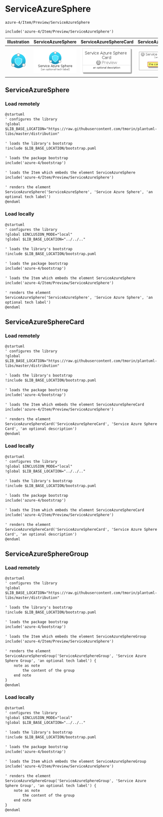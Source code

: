 # ServiceAzureSphere


```text
azure-4/Item/Preview/ServiceAzureSphere
```

```text
include('azure-4/Item/Preview/ServiceAzureSphere')
```



| Illustration | ServiceAzureSphere | ServiceAzureSphereCard | ServiceAzureSphereGroup |
| :---: | :---: | :---: | :---: |
| ![illustration for Illustration](../../../azure-4/Item/Preview/ServiceAzureSphere.png) | ![illustration for ServiceAzureSphere](../../../azure-4/Item/Preview/ServiceAzureSphere.Local.png) | ![illustration for ServiceAzureSphereCard](../../../azure-4/Item/Preview/ServiceAzureSphereCard.Local.png) | ![illustration for ServiceAzureSphereGroup](../../../azure-4/Item/Preview/ServiceAzureSphereGroup.Local.png) |




## ServiceAzureSphere

### Load remotely
```plantuml
@startuml
' configures the library
!global $LIB_BASE_LOCATION="https://raw.githubusercontent.com/tmorin/plantuml-libs/master/distribution"

' loads the library's bootstrap
!include $LIB_BASE_LOCATION/bootstrap.puml

' loads the package bootstrap
include('azure-4/bootstrap')

' loads the Item which embeds the element ServiceAzureSphere
include('azure-4/Item/Preview/ServiceAzureSphere')

' renders the element
ServiceAzureSphere('ServiceAzureSphere', 'Service Azure Sphere', 'an optional tech label')
@enduml
```

### Load locally
```plantuml
@startuml
' configures the library
!global $INCLUSION_MODE="local"
!global $LIB_BASE_LOCATION="../../.."

' loads the library's bootstrap
!include $LIB_BASE_LOCATION/bootstrap.puml

' loads the package bootstrap
include('azure-4/bootstrap')

' loads the Item which embeds the element ServiceAzureSphere
include('azure-4/Item/Preview/ServiceAzureSphere')

' renders the element
ServiceAzureSphere('ServiceAzureSphere', 'Service Azure Sphere', 'an optional tech label')
@enduml
```

## ServiceAzureSphereCard

### Load remotely
```plantuml
@startuml
' configures the library
!global $LIB_BASE_LOCATION="https://raw.githubusercontent.com/tmorin/plantuml-libs/master/distribution"

' loads the library's bootstrap
!include $LIB_BASE_LOCATION/bootstrap.puml

' loads the package bootstrap
include('azure-4/bootstrap')

' loads the Item which embeds the element ServiceAzureSphereCard
include('azure-4/Item/Preview/ServiceAzureSphere')

' renders the element
ServiceAzureSphereCard('ServiceAzureSphereCard', 'Service Azure Sphere Card', 'an optional description')
@enduml
```

### Load locally
```plantuml
@startuml
' configures the library
!global $INCLUSION_MODE="local"
!global $LIB_BASE_LOCATION="../../.."

' loads the library's bootstrap
!include $LIB_BASE_LOCATION/bootstrap.puml

' loads the package bootstrap
include('azure-4/bootstrap')

' loads the Item which embeds the element ServiceAzureSphereCard
include('azure-4/Item/Preview/ServiceAzureSphere')

' renders the element
ServiceAzureSphereCard('ServiceAzureSphereCard', 'Service Azure Sphere Card', 'an optional description')
@enduml
```

## ServiceAzureSphereGroup

### Load remotely
```plantuml
@startuml
' configures the library
!global $LIB_BASE_LOCATION="https://raw.githubusercontent.com/tmorin/plantuml-libs/master/distribution"

' loads the library's bootstrap
!include $LIB_BASE_LOCATION/bootstrap.puml

' loads the package bootstrap
include('azure-4/bootstrap')

' loads the Item which embeds the element ServiceAzureSphereGroup
include('azure-4/Item/Preview/ServiceAzureSphere')

' renders the element
ServiceAzureSphereGroup('ServiceAzureSphereGroup', 'Service Azure Sphere Group', 'an optional tech label') {
    note as note
        the content of the group
    end note
}
@enduml
```

### Load locally
```plantuml
@startuml
' configures the library
!global $INCLUSION_MODE="local"
!global $LIB_BASE_LOCATION="../../.."

' loads the library's bootstrap
!include $LIB_BASE_LOCATION/bootstrap.puml

' loads the package bootstrap
include('azure-4/bootstrap')

' loads the Item which embeds the element ServiceAzureSphereGroup
include('azure-4/Item/Preview/ServiceAzureSphere')

' renders the element
ServiceAzureSphereGroup('ServiceAzureSphereGroup', 'Service Azure Sphere Group', 'an optional tech label') {
    note as note
        the content of the group
    end note
}
@enduml
```

